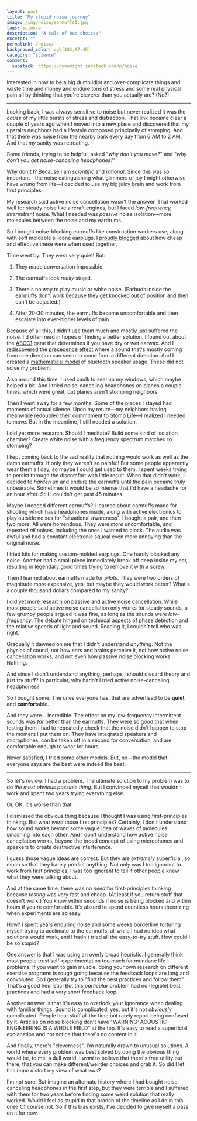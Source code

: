 ```yaml
---
layout: post
title: "My stupid noise journey"
image: /img/noise/earmuffs1.jpg
tags: science
description: "A tale of bad choices"
excerpt: ""
permalink: /noise/
background_color: rgb(182,97,45)
category: "science"
comment:
  substack: https://dynomight.substack.com/p/noise
---
```


Interested in how to be a big dumb idiot and over-complicate things and waste time and money and endure tons of stress and some real physical pain all by thinking that you're cleverer than you actually are? (No?)

---

Looking back, I was always sensitive to noise but never realized it was the *cause* of my little bursts of stress and distraction. That link became clear a couple of years ago when I moved into a new place and discovered that my upstairs neighbors had a lifestyle composed principally of stomping. And that there was noise from the nearby park every day from 6 AM to 2 AM. And that my sanity was retreating.

Some friends, trying to be helpful, asked "*why don't you move?*" and "*why don't you get noise-canceling headphones?*"

Why don't I? Because I am *scientific* and *rational*. Since this was so important—the noise extinguishing what glimmers of joy I might otherwise have wrung from life—I decided to use my big juicy brain and work from first principles.

My research said active noise cancellation wasn't the answer. That worked well for steady noise like aircraft engines, but I faced *low-frequency, intermittent* noise. What I needed was *passive* noise isolation—more molecules between the noise and my eardrums.

So I bought noise-blocking earmuffs like construction workers use, along with soft moldable silicone earplugs. I [proudly blogged](/shorts-3/) about how cheap and effective these were when used together.

Time went by. They *were* very quiet! But:

1. They made conversation impossible.
  
2. The earmuffs look *really* stupid.
  
3. There's no way to play music or white noise. (Earbuds inside the earmuffs don't work because they get knocked out of position and then can't be adjusted.)
  
4. After 20-30 minutes, the earmuffs become uncomfortable and then escalate into ever-higher levels of pain.
  

Because of all this, I didn't use them much and mostly just suffered the noise. I'd often read in hopes of finding a better solution. I found out about the [ABCC1](https://en.wikipedia.org/wiki/ABCC11) gene that determines if you have dry or wet earwax. And I [rediscovered](/shorts-2/#noise-location-oddity) the [precedence effect](https://en.wikipedia.org/wiki/Precedence_effect) where a sound that's mostly coming from one direction can seem to come from a different direction. And I created a [mathematical model](/speakers/) of bluetooth speaker usage. These did not solve my problem.

Also around this time, I used caulk to seal up my windows, which maybe helped a bit. And I tried noise-canceling headphones on planes a couple times, which were great, but planes aren't stomping neighbors.

Then I went away for a few months. Some of the places I stayed had moments of actual silence. Upon my return—my neighbors having meanwhile redoubled their commitment to Stomp Life—I realized I needed to move. But in the meantime, I still needed a solution.

I did yet more research. Should I meditate? Build some kind of isolation chamber? Create white noise with a frequency spectrum matched to stomping?

I kept coming back to the sad reality that nothing would work as well as the damn earmuffs. If only they weren't so painful! But some people apparently wear them all day, so maybe I could get used to them. I spent weeks trying to persist through the discomfort with little result. When that didn't work, I decided to *harden up* and endure the earmuffs until the pain became truly unbearable. Sometimes it would be so intense that I'd have a headache for an hour after. Still I couldn't get past 45 minutes.

Maybe I needed different earmuffs? I learned about earmuffs made for shooting which have headphones inside, along with active electronics to play outside noises for "situational awareness". I bought a pair, and then two more. All were horrendous. They were *more* uncomfortable, and repeated *all* noises, including the ones I wanted to block. The audio was awful and had a constant electronic squeal even more annoying than the original noise.

I tried kits for making custom-molded earplugs. One hardly blocked any noise. Another had a small piece immediately break off deep inside my ear, resulting in legendary good times trying to remove it with a screw.

Then I learned about earmuffs made for *pilots*. They were two orders of magnitude more expensive, yes, but maybe they would work better? What's a couple thousand dollars compared to my sanity?

I did yet more research on passive and active noise cancellation. While most people said active noise cancellation only works for steady sounds, a few grumpy people argued it was fine, as long as the sounds were *low-frequency*. The debate hinged on technical aspects of phase detection and the relative speeds of light and sound. Reading it, I couldn't tell who was right.

Gradually it dawned on me that I didn't understand *anything*. Not the physics of sound, not how ears and brains perceive it, not how active noise cancellation works, and not even how passive noise blocking works. Nothing.

And since I didn't understand anything, perhaps I should discard theory and just try stuff? In particular, why hadn't I tried active noise-canceling headphones?

So I bought some. The ones everyone has, that are advertised to be **quiet** and **comfort**able.

And they were... incredible. The effect on my low-frequency intermittent sounds was *far* better than the earmuffs. They were so good that when testing them I had to repeatedly check that the noise didn't happen to stop the moment I put them on. They have integrated speakers and microphones, can be taken off in a second for conversation, and are comfortable enough to wear for hours.

Never satisfied, I tried some other models. But, no—the model that everyone says are the best were indeed the best.

---

So let's review: I had a problem. The ultimate solution to my problem was to do *the most obvious possible thing*. But I convinced myself that wouldn't work and spent two years trying everything else.

Or, OK, it's worse than that.

I dismissed the obvious thing because I thought I was using first-principles thinking. But what *were* those first principles? Certainly, I don't understand how sound works beyond some vague idea of waves of molecules smashing into each other. And I don't understand how active noise cancellation works, beyond the broad concept of using microphones and speakers to create destructive interference.

I guess those vague ideas are correct. But they are *extremely* superficial, so much so that they barely predict anything. Not only was I too ignorant to work from first principles, I was too ignorant to tell if other people knew what they were talking about.

And at the same time, there was no *need* for first-principles thinking because *testing* was very fast and cheap. (At least if you return stuff that doesn't work.) You know within seconds if noise is being blocked and within hours if you're comfortable. It's absurd to spend countless hours theorizing when experiments are so easy.

How? I spent years enduring noise and some weeks borderline torturing myself trying to acclimate to the earmuffs, all while I had no idea what solutions would work, and I hadn't tried all the easy-to-try stuff. How could I be so stupid?

One answer is that I was using an overly broad heuristic. I generally think most people trust self-experimentation too much for mundane life problems. If you want to gain muscle, doing your own research on different exercise programs is rough going because the feedback loops are long and convoluted. So I generally try to "find the best practices and follow them". That's a good heuristic! But this *particular* problem had no (legible) best practices and had a very short feedback loop.

Another answer is that it's easy to overlook your ignorance when dealing with familiar things. Sound is complicated, yes, but it's not *obviously* complicated. People hear stuff all the time but rarely report being confused by it. Articles on noise blocking don't have "WARNING: ACOUSTIC ENGINEERING IS A WHOLE FIELD" at the top. It's easy to read a superficial explanation and not notice that there's no content in it.

And finally, there's "cleverness". I'm naturally drawn to unusual solutions. A world where every problem was best solved by doing the obvious thing would be, to me, a dull world. I *want* to believe that there's free utility out there, that you can make different/weirder choices and grab it. So did I let this *hope* distort my view of what *was*?

I'm not sure. But imagine an alternate history where I had bought noise-canceling headphones in the first step, but they were terrible and I suffered with them for two years before finding some weird solution that really worked. Would I feel as stupid in that branch of the timeline as I do in this one? Of course not. So if this bias exists, I've decided to give myself a pass on it for now.